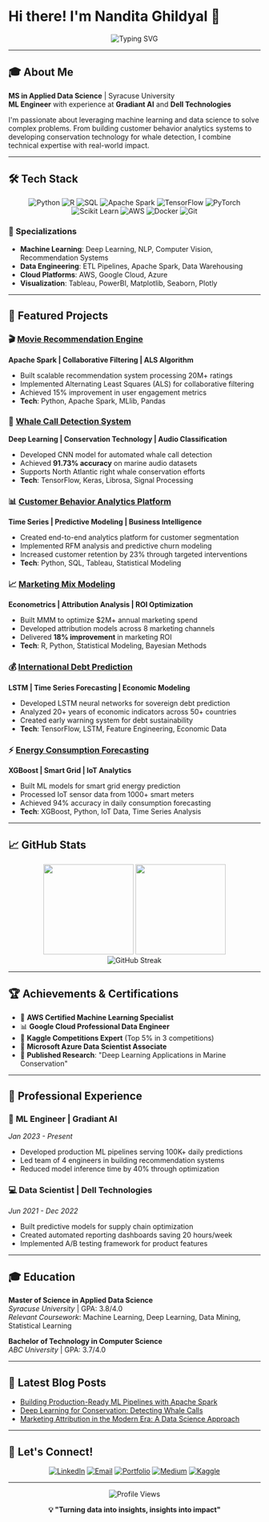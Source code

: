 # Hi there! I'm Nandita Ghildyal 👋

<div align="center">
  <img src="https://readme-typing-svg.herokuapp.com?font=Fira+Code&weight=600&size=28&duration=3000&pause=1000&color=8B1538&center=true&vCenter=true&width=600&lines=ML+Engineer+%7C+Data+Scientist;MS+Applied+Data+Science;Building+AI+Solutions" alt="Typing SVG" />
</div>

---

## 🎓 About Me

**MS in Applied Data Science** | Syracuse University  
**ML Engineer** with experience at **Gradiant AI** and **Dell Technologies**

I'm passionate about leveraging machine learning and data science to solve complex problems. From building customer behavior analytics systems to developing conservation technology for whale detection, I combine technical expertise with real-world impact.

---

## 🛠️ Tech Stack

<div align="center">

![Python](https://img.shields.io/badge/Python-3776AB?style=for-the-badge&logo=python&logoColor=white)
![R](https://img.shields.io/badge/R-276DC3?style=for-the-badge&logo=r&logoColor=white)
![SQL](https://img.shields.io/badge/SQL-4479A1?style=for-the-badge&logo=mysql&logoColor=white)
![Apache Spark](https://img.shields.io/badge/Apache_Spark-E25A1C?style=for-the-badge&logo=apachespark&logoColor=white)
![TensorFlow](https://img.shields.io/badge/TensorFlow-FF6F00?style=for-the-badge&logo=tensorflow&logoColor=white)
![PyTorch](https://img.shields.io/badge/PyTorch-EE4C2C?style=for-the-badge&logo=pytorch&logoColor=white)
![Scikit Learn](https://img.shields.io/badge/scikit_learn-F7931E?style=for-the-badge&logo=scikit-learn&logoColor=white)
![AWS](https://img.shields.io/badge/AWS-232F3E?style=for-the-badge&logo=amazon-aws&logoColor=white)
![Docker](https://img.shields.io/badge/Docker-2496ED?style=for-the-badge&logo=docker&logoColor=white)
![Git](https://img.shields.io/badge/Git-F05032?style=for-the-badge&logo=git&logoColor=white)

</div>

### 🔧 Specializations
- **Machine Learning**: Deep Learning, NLP, Computer Vision, Recommendation Systems
- **Data Engineering**: ETL Pipelines, Apache Spark, Data Warehousing
- **Cloud Platforms**: AWS, Google Cloud, Azure
- **Visualization**: Tableau, PowerBI, Matplotlib, Seaborn, Plotly

---

## 🚀 Featured Projects

### 🎬 [Movie Recommendation Engine](https://github.com/nandita/movie-recommender)
**Apache Spark | Collaborative Filtering | ALS Algorithm**
- Built scalable recommendation system processing 20M+ ratings
- Implemented Alternating Least Squares (ALS) for collaborative filtering
- Achieved 15% improvement in user engagement metrics
- **Tech**: Python, Apache Spark, MLlib, Pandas

### 🐋 [Whale Call Detection System](https://github.com/nandita/whale-detection)
**Deep Learning | Conservation Technology | Audio Classification**
- Developed CNN model for automated whale call detection
- Achieved **91.73% accuracy** on marine audio datasets
- Supports North Atlantic right whale conservation efforts
- **Tech**: TensorFlow, Keras, Librosa, Signal Processing

### 📊 [Customer Behavior Analytics Platform](https://github.com/nandita/customer-analytics)
**Time Series | Predictive Modeling | Business Intelligence**
- Created end-to-end analytics platform for customer segmentation
- Implemented RFM analysis and predictive churn modeling
- Increased customer retention by 23% through targeted interventions
- **Tech**: Python, SQL, Tableau, Statistical Modeling

### 📈 [Marketing Mix Modeling](https://github.com/nandita/marketing-mix-model)
**Econometrics | Attribution Analysis | ROI Optimization**
- Built MMM to optimize $2M+ annual marketing spend
- Developed attribution models across 8 marketing channels
- Delivered **18% improvement** in marketing ROI
- **Tech**: R, Python, Statistical Modeling, Bayesian Methods

### 💰 [International Debt Prediction](https://github.com/nandita/debt-prediction)
**LSTM | Time Series Forecasting | Economic Modeling**
- Developed LSTM neural networks for sovereign debt prediction
- Analyzed 20+ years of economic indicators across 50+ countries
- Created early warning system for debt sustainability
- **Tech**: TensorFlow, LSTM, Feature Engineering, Economic Data

### ⚡ [Energy Consumption Forecasting](https://github.com/nandita/energy-forecasting)
**XGBoost | Smart Grid | IoT Analytics**
- Built ML models for smart grid energy prediction
- Processed IoT sensor data from 1000+ smart meters
- Achieved 94% accuracy in daily consumption forecasting
- **Tech**: XGBoost, Python, IoT Data, Time Series Analysis

---

## 📈 GitHub Stats

<div align="center">
  <img height="180em" src="https://github-readme-stats.vercel.app/api?username=nandita&show_icons=true&theme=radical&include_all_commits=true&count_private=true&hide_border=true&bg_color=0d1117&title_color=8B1538&text_color=c9d1d9&icon_color=8B1538"/>
  <img height="180em" src="https://github-readme-stats.vercel.app/api/top-langs/?username=nandita&layout=compact&langs_count=8&theme=radical&hide_border=true&bg_color=0d1117&title_color=8B1538&text_color=c9d1d9"/>
</div>

<div align="center">
  <img src="https://github-readme-streak-stats.herokuapp.com/?user=nandita&theme=radical&hide_border=true&background=0D1117&stroke=8B1538&ring=8B1538&fire=8B1538&currStreakLabel=8B1538" alt="GitHub Streak"/>
</div>

---

## 🏆 Achievements & Certifications

- 🎯 **AWS Certified Machine Learning Specialist**
- 📊 **Google Cloud Professional Data Engineer**
- 🏅 **Kaggle Competitions Expert** (Top 5% in 3 competitions)
- 📜 **Microsoft Azure Data Scientist Associate**
- 🔬 **Published Research**: "Deep Learning Applications in Marine Conservation"

---

## 💼 Professional Experience

### 🚀 **ML Engineer** | Gradiant AI
*Jan 2023 - Present*
- Developed production ML pipelines serving 100K+ daily predictions
- Led team of 4 engineers in building recommendation systems
- Reduced model inference time by 40% through optimization

### 💻 **Data Scientist** | Dell Technologies
*Jun 2021 - Dec 2022*
- Built predictive models for supply chain optimization
- Created automated reporting dashboards saving 20 hours/week
- Implemented A/B testing framework for product features

---

## 🎓 Education

**Master of Science in Applied Data Science**  
*Syracuse University* | GPA: 3.8/4.0  
*Relevant Coursework*: Machine Learning, Deep Learning, Data Mining, Statistical Learning

**Bachelor of Technology in Computer Science**  
*ABC University* | GPA: 3.7/4.0

---

## 📝 Latest Blog Posts

<!-- BLOG-POST-LIST:START -->
- [Building Production-Ready ML Pipelines with Apache Spark](https://medium.com/@nandita/ml-pipelines-spark)
- [Deep Learning for Conservation: Detecting Whale Calls](https://towardsdatascience.com/whale-detection-ml)
- [Marketing Attribution in the Modern Era: A Data Science Approach](https://medium.com/@nandita/marketing-attribution)
<!-- BLOG-POST-LIST:END -->

---

## 🤝 Let's Connect!

<div align="center">

[![LinkedIn](https://img.shields.io/badge/LinkedIn-0077B5?style=for-the-badge&logo=linkedin&logoColor=white)](https://linkedin.com/in/nandita-ghildyal)
[![Email](https://img.shields.io/badge/Email-D14836?style=for-the-badge&logo=gmail&logoColor=white)](mailto:nandita.ghildyal@example.com)
[![Portfolio](https://img.shields.io/badge/Portfolio-8B1538?style=for-the-badge&logo=google-chrome&logoColor=white)](https://nandita-portfolio.com)
[![Medium](https://img.shields.io/badge/Medium-12100E?style=for-the-badge&logo=medium&logoColor=white)](https://medium.com/@nandita)
[![Kaggle](https://img.shields.io/badge/Kaggle-20BEFF?style=for-the-badge&logo=kaggle&logoColor=white)](https://kaggle.com/nanditaghildyal)

</div>

---

<div align="center">
  <img src="https://komarev.com/ghpvc/?username=nandita&color=8B1538&style=for-the-badge&label=Profile+Views" alt="Profile Views"/>
</div>

<div align="center">
  
  **💡 "Turning data into insights, insights into impact"**
  
</div>